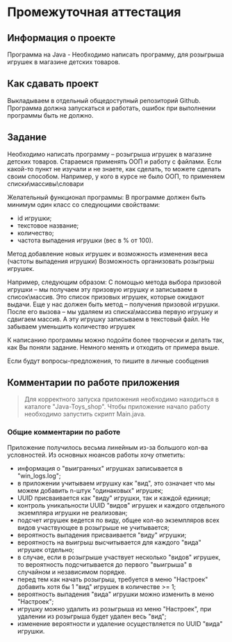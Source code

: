 # Промежуточная аттестация

## Информация о проекте

Программа на Java - Необходимо написать программу, для розыгрыша игрушек в магазине детских товаров.

## Как сдавать проект

Выкладываем в отдельный общедоступный репозиторий Github. Программа должна запускаться и работать, ошибок при выполнении
программы быть не должно.

## Задание

Необходимо написать программу – розыгрыша игрушек в магазине детских товаров.
Стараемся применять ООП и работу с файлами.
Если какой-то пункт не изучали и не знаете, как сделать, то можете сделать своим способом. Например, у кого в курсе не
было ООП, то применяем списки\массивы\словари

Желательный функционал программы:
В программе должен быть минимум один класс со следующими свойствами:

- id игрушки;
- текстовое название;
- количество;
- частота выпадения игрушки (вес в % от 100).

Метод добавление новых игрушек и возможность изменения веса (частоты выпадения игрушки)
Возможность организовать розыгрыш игрушек.

Например, следующим образом:
С помощью метода выбора призовой игрушки – мы получаем эту призовую игрушку и записываем в список\массив.
Это список призовых игрушек, которые ожидают выдачи.
Еще у нас должен быть метод – получения призовой игрушки.
После его вызова – мы удаляем из списка\массива первую игрушку и сдвигаем массив. А эту игрушку записываем в текстовый
файл.
Не забываем уменьшить количество игрушек

К написанию программы можно подойти более творчески и делать так, как Вы поняли задание. Немного менять и отходить от
примера выше.

Если будут вопросы-предложения, то пишите в личные сообщения

## Комментарии по работе приложения

> Для корректного запуска приложения необходимо находиться в каталоге "Java-Toys_shop".
> Чтобы приложение начало работу необходимо запустить скрипт Main.java.
>

### Общие комментарии по работе

Приложение получилось весьма линейным из-за большого кол-ва условностей. Из основных нюансов работы хочу отметить:

- информация о "выигранных" игрушках записывается в "win_logs.log";
- в приложении учитываем игрушку как "вид", это означает что мы можем добавить n-штук "одинаковых" игрушек;
- UUID присваивается как "виду" игрушки, так и каждой единице;
- контроль уникальности UUID "видов" игрушек и каждого отдельного экземпляра игрушки не реализован;
- подсчет игрушек ведется по виду, общее кол-во экземпляров всех видов участвующее в розыгрыше не учитывается;
- вероятность выпадения присваивается "виду" игрушки;
- вероятность на выигрыш высчитывается для каждого "вида" игрушек отдельно;
- в случае, если в розыгрыше участвует несколько "видов" игрушек, то вероятность подсчитывается до первого "выигрыша" в
  случайном и независимом порядке.
- перед тем как начать розыгрыш, требуется в меню "Настроек" добавить хотя бы 1 "вид" игрушек в количестве >= 1;
- вероятность выпадения "вида" игрушки можно изменить в меню "Настроек";
- игрушку можно удалить из розыгрыша из меню "Настроек", при удалении из розыгрыша будет удален весь "вид";
- изменение вероятности и удаление осуществляется по UUID "вида" игрушки.
